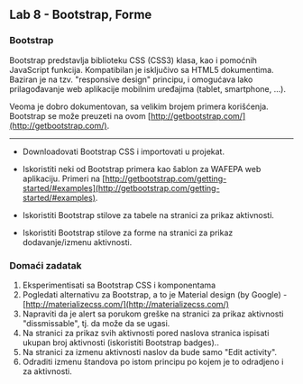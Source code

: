 ﻿## Lab 8 - Bootstrap, Forme


### Bootstrap

Bootstrap predstavlja biblioteku CSS (CSS3) klasa, kao i pomoćnih JavaScript funkcija.
Kompatibilan je isključivo sa HTML5 dokumentima. Baziran je na tzv. "responsive design" principu,
i omogućava lako prilagođavanje web aplikacije mobilnim uređajima (tablet, smartphone, ...).

Veoma je dobro dokumentovan, sa velikim brojem primera korišćenja. Bootstrap se može preuzeti na ovom [http://getbootstrap.com/](http://getbootstrap.com/).

----

* Downloadovati Bootstrap CSS i importovati u projekat.

* Iskoristiti neki od Bootstrap primera kao šablon za WAFEPA web aplikaciju. Primeri na [http://getbootstrap.com/getting-started/#examples](http://getbootstrap.com/getting-started/#examples).

* Iskoristiti Bootstrap stilove za tabele na stranici za prikaz aktivnosti.

* Iskoristiti Bootstrap stilove za forme na stranici za prikaz dodavanje/izmenu aktivnosti.


### Domaći zadatak

1. Eksperimentisati sa Bootstrap CSS i komponentama
2. Pogledati alternativu za Bootstrap, a to je Material design (by Google) - [http://materializecss.com/](http://materializecss.com/)
3. Napraviti da je alert sa porukom greške na stranici za prikaz aktivnosti "dissmissable", tj. da može da se ugasi.
4. Na stranici za prikaz svih aktivnosti pored naslova stranica ispisati ukupan broj aktivnosti (iskoristiti Bootstrap badges)..
5. Na stranici za izmenu aktivnosti naslov da bude samo "Edit activity".
6. Odraditi izmenu štandova po istom principu po kojem je to odradjeno i za aktivnosti.

